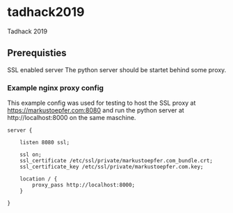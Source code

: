 # tadhack2019
Tadhack 2019 

## Prerequisties

SSL enabled server
The python server should be startet behind some proxy. 

### Example nginx proxy config

This example config was used for testing to host the SSL proxy at 
https://markustoepfer.com:8080 and run the python server at http://localhost:8000 on the same maschine.

~~~
server {

    listen 8080 ssl;

    ssl on;
    ssl_certificate /etc/ssl/private/markustoepfer.com_bundle.crt;
    ssl_certificate_key /etc/ssl/private/markustoepfer.com.key;

    location / {
        proxy_pass http://localhost:8000;
    }

}
~~~
